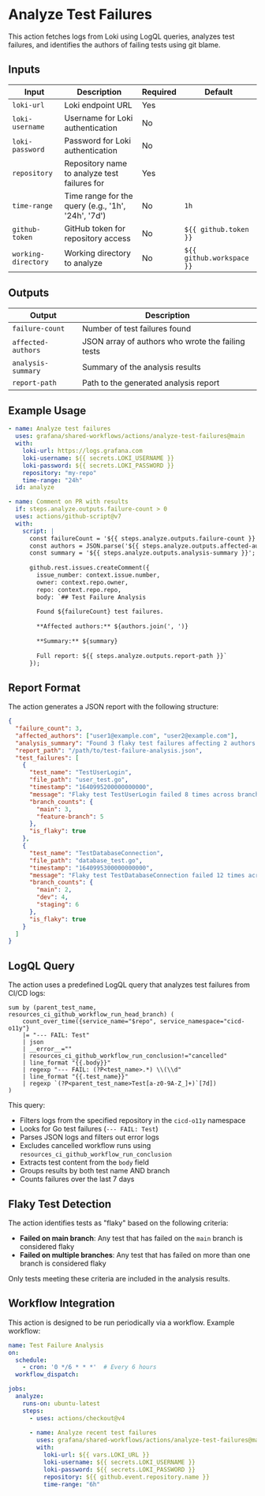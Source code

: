 # Analyze Test Failures

This action fetches logs from Loki using LogQL queries, analyzes test failures, and identifies the authors of failing tests using git blame.

## Inputs

| Input | Description | Required | Default |
|-------|-------------|----------|---------|
| `loki-url` | Loki endpoint URL | Yes | |
| `loki-username` | Username for Loki authentication | No | |
| `loki-password` | Password for Loki authentication | No | |
| `repository` | Repository name to analyze test failures for | Yes | |
| `time-range` | Time range for the query (e.g., '1h', '24h', '7d') | No | `1h` |
| `github-token` | GitHub token for repository access | No | `${{ github.token }}` |
| `working-directory` | Working directory to analyze | No | `${{ github.workspace }}` |

## Outputs

| Output | Description |
|--------|-------------|
| `failure-count` | Number of test failures found |
| `affected-authors` | JSON array of authors who wrote the failing tests |
| `analysis-summary` | Summary of the analysis results |
| `report-path` | Path to the generated analysis report |

## Example Usage

```yaml
- name: Analyze test failures
  uses: grafana/shared-workflows/actions/analyze-test-failures@main
  with:
    loki-url: https://logs.grafana.com
    loki-username: ${{ secrets.LOKI_USERNAME }}
    loki-password: ${{ secrets.LOKI_PASSWORD }}
    repository: "my-repo"
    time-range: "24h"
  id: analyze

- name: Comment on PR with results
  if: steps.analyze.outputs.failure-count > 0
  uses: actions/github-script@v7
  with:
    script: |
      const failureCount = '${{ steps.analyze.outputs.failure-count }}';
      const authors = JSON.parse('${{ steps.analyze.outputs.affected-authors }}');
      const summary = '${{ steps.analyze.outputs.analysis-summary }}';
      
      github.rest.issues.createComment({
        issue_number: context.issue.number,
        owner: context.repo.owner,
        repo: context.repo.repo,
        body: `## Test Failure Analysis
        
        Found ${failureCount} test failures.
        
        **Affected authors:** ${authors.join(', ')}
        
        **Summary:** ${summary}
        
        Full report: ${{ steps.analyze.outputs.report-path }}`
      });
```

## Report Format

The action generates a JSON report with the following structure:

```json
{
  "failure_count": 3,
  "affected_authors": ["user1@example.com", "user2@example.com"],
  "analysis_summary": "Found 3 flaky test failures affecting 2 authors...",
  "report_path": "/path/to/test-failure-analysis.json",
  "test_failures": [
    {
      "test_name": "TestUserLogin",
      "file_path": "user_test.go",
      "timestamp": "1640995200000000000",
      "message": "Flaky test TestUserLogin failed 8 times across branches: main:3, feature-branch:5",
      "branch_counts": {
        "main": 3,
        "feature-branch": 5
      },
      "is_flaky": true
    },
    {
      "test_name": "TestDatabaseConnection",
      "file_path": "database_test.go",
      "timestamp": "1640995300000000000",
      "message": "Flaky test TestDatabaseConnection failed 12 times across branches: main:2, dev:4, staging:6",
      "branch_counts": {
        "main": 2,
        "dev": 4,
        "staging": 6
      },
      "is_flaky": true
    }
  ]
}
```

## LogQL Query

The action uses a predefined LogQL query that analyzes test failures from CI/CD logs:

```logql
sum by (parent_test_name, resources_ci_github_workflow_run_head_branch) (
    count_over_time({service_name="$repo", service_namespace="cicd-o11y"} 
    |= "--- FAIL: Test" 
    | json 
    | __error__="" 
    | resources_ci_github_workflow_run_conclusion!="cancelled" 
    | line_format "{{.body}}" 
    | regexp "--- FAIL: (?P<test_name>.*) \\(\\d" 
    | line_format "{{.test_name}}" 
    | regexp `(?P<parent_test_name>Test[a-z0-9A-Z_]+)`[7d])
)
```

This query:
- Filters logs from the specified repository in the `cicd-o11y` namespace
- Looks for Go test failures (`--- FAIL: Test`)
- Parses JSON logs and filters out error logs
- Excludes cancelled workflow runs using `resources_ci_github_workflow_run_conclusion`
- Extracts test content from the `body` field
- Groups results by both test name AND branch
- Counts failures over the last 7 days

## Flaky Test Detection

The action identifies tests as "flaky" based on the following criteria:
- **Failed on main branch**: Any test that has failed on the `main` branch is considered flaky
- **Failed on multiple branches**: Any test that has failed on more than one branch is considered flaky

Only tests meeting these criteria are included in the analysis results.

## Workflow Integration

This action is designed to be run periodically via a workflow. Example workflow:

```yaml
name: Test Failure Analysis
on:
  schedule:
    - cron: '0 */6 * * *'  # Every 6 hours
  workflow_dispatch:

jobs:
  analyze:
    runs-on: ubuntu-latest
    steps:
      - uses: actions/checkout@v4
      
      - name: Analyze recent test failures
        uses: grafana/shared-workflows/actions/analyze-test-failures@main
        with:
          loki-url: ${{ vars.LOKI_URL }}
          loki-username: ${{ secrets.LOKI_USERNAME }}
          loki-password: ${{ secrets.LOKI_PASSWORD }}
          repository: ${{ github.event.repository.name }}
          time-range: "6h"
```